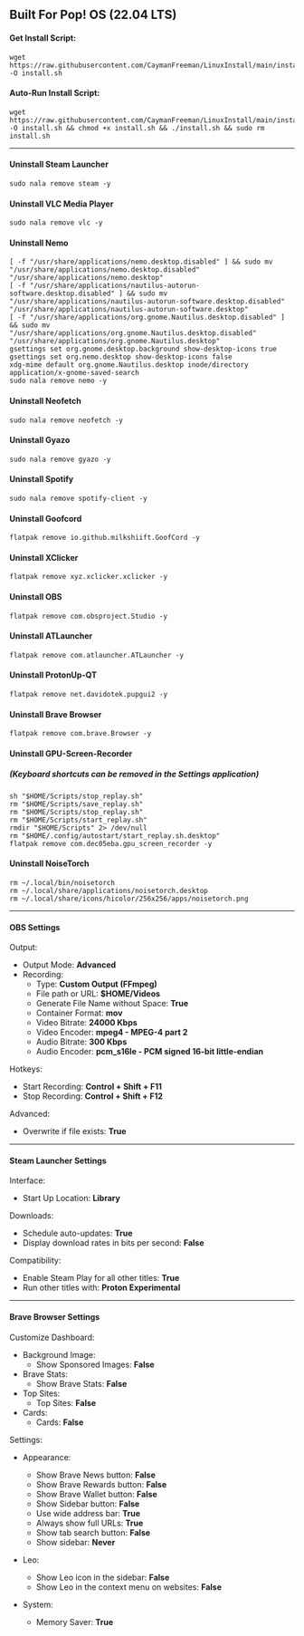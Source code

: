 ## Built For Pop! OS (22.04 LTS)

#### Get Install Script:
```
wget https://raw.githubusercontent.com/CaymanFreeman/LinuxInstall/main/install.sh -O install.sh
```

#### Auto-Run Install Script:
```
wget https://raw.githubusercontent.com/CaymanFreeman/LinuxInstall/main/install.sh -O install.sh && chmod +x install.sh && ./install.sh && sudo rm install.sh
```

---

#### Uninstall Steam Launcher
```
sudo nala remove steam -y
```

#### Uninstall VLC Media Player
```
sudo nala remove vlc -y
```

#### Uninstall Nemo
```
[ -f "/usr/share/applications/nemo.desktop.disabled" ] && sudo mv "/usr/share/applications/nemo.desktop.disabled" "/usr/share/applications/nemo.desktop"
[ -f "/usr/share/applications/nautilus-autorun-software.desktop.disabled" ] && sudo mv "/usr/share/applications/nautilus-autorun-software.desktop.disabled" "/usr/share/applications/nautilus-autorun-software.desktop"
[ -f "/usr/share/applications/org.gnome.Nautilus.desktop.disabled" ] && sudo mv "/usr/share/applications/org.gnome.Nautilus.desktop.disabled" "/usr/share/applications/org.gnome.Nautilus.desktop"
gsettings set org.gnome.desktop.background show-desktop-icons true
gsettings set org.nemo.desktop show-desktop-icons false
xdg-mime default org.gnome.Nautilus.desktop inode/directory application/x-gnome-saved-search
sudo nala remove nemo -y
```

#### Uninstall Neofetch
```
sudo nala remove neofetch -y
```

#### Uninstall Gyazo
```
sudo nala remove gyazo -y
```

#### Uninstall Spotify
```
sudo nala remove spotify-client -y
```

#### Uninstall Goofcord
```
flatpak remove io.github.milkshiift.GoofCord -y
```

#### Uninstall XClicker
```
flatpak remove xyz.xclicker.xclicker -y
```

#### Uninstall OBS
```
flatpak remove com.obsproject.Studio -y
```

#### Uninstall ATLauncher
```
flatpak remove com.atlauncher.ATLauncher -y
```

#### Uninstall ProtonUp-QT
```
flatpak remove net.davidotek.pupgui2 -y
```

#### Uninstall Brave Browser
```
flatpak remove com.brave.Browser -y
```

#### Uninstall GPU-Screen-Recorder
##### (Keyboard shortcuts can be removed in the Settings application)
```
sh "$HOME/Scripts/stop_replay.sh"
rm "$HOME/Scripts/save_replay.sh"
rm "$HOME/Scripts/stop_replay.sh"
rm "$HOME/Scripts/start_replay.sh"
rmdir "$HOME/Scripts" 2> /dev/null
rm "$HOME/.config/autostart/start_replay.sh.desktop"
flatpak remove com.dec05eba.gpu_screen_recorder -y
```

#### Uninstall NoiseTorch
```
rm ~/.local/bin/noisetorch
rm ~/.local/share/applications/noisetorch.desktop
rm ~/.local/share/icons/hicolor/256x256/apps/noisetorch.png 
```

---

#### OBS Settings
Output:
- Output Mode: **Advanced**
- Recording:
  - Type: **Custom Output (FFmpeg)**
  - File path or URL: **$HOME/Videos**
  - Generate File Name without Space: **True**
  - Container Format: **mov**
  - Video Bitrate: **24000 Kbps**
  - Video Encoder: **mpeg4 - MPEG-4 part 2**
  - Audio Bitrate: **300 Kbps**
  - Audio Encoder: **pcm_s16le - PCM signed 16-bit little-endian**

Hotkeys:
- Start Recording: **Control + Shift + F11**
- Stop Recording: **Control + Shift + F12**

Advanced:
- Overwrite if file exists: **True**

---

#### Steam Launcher Settings
Interface:
- Start Up Location: **Library**

Downloads:
- Schedule auto-updates: **True**
- Display download rates in bits per second: **False**

Compatibility:
- Enable Steam Play for all other titles: **True**
- Run other titles with: **Proton Experimental**

---

#### Brave Browser Settings
Customize Dashboard:
- Background Image:
  - Show Sponsored Images: **False**
- Brave Stats:
  - Show Brave Stats: **False**
- Top Sites:
  - Top Sites: **False**
- Cards:
  - Cards: **False**

Settings:
- Appearance:
  - Show Brave News button: **False**
  - Show Brave Rewards button: **False**
  - Show Brave Wallet button: **False**
  - Show Sidebar button: **False**
  - Use wide address bar: **True**
  - Always show full URLs: **True**
  - Show tab search button: **False**
  - Show sidebar: **Never**
  
- Leo:
  - Show Leo icon in the sidebar: **False**
  - Show Leo in the context menu on websites: **False**

  
- System:
  - Memory Saver: **True**
